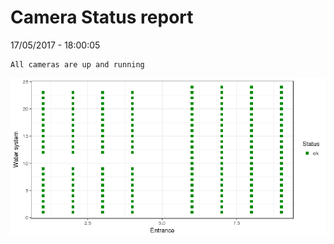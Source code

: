 Camera Status report
================
17/05/2017 - 18:00:05

    All cameras are up and running

![](camreport_files/figure-markdown_github/unnamed-chunk-2-1.png)
